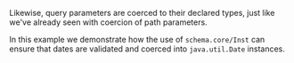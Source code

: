 Likewise, query parameters are coerced to their declared types, just like we've already seen with coercion of path parameters.

In this example we demonstrate how the use of `schema.core/Inst` can ensure that dates are validated and coerced into `java.util.Date` instances.

<handler/>

<request/>

<response/>
